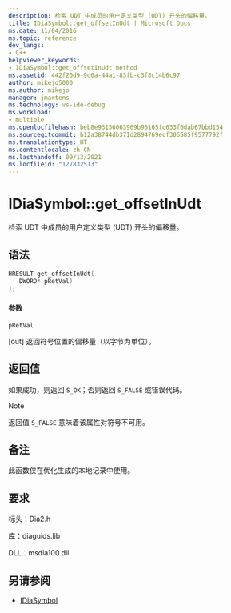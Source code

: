 ```yaml
---
description: 检索 UDT 中成员的用户定义类型 (UDT) 开头的偏移量。
title: IDiaSymbol::get_offsetInUdt | Microsoft Docs
ms.date: 11/04/2016
ms.topic: reference
dev_langs:
- C++
helpviewer_keywords:
- IDiaSymbol::get_offsetInUdt method
ms.assetid: 442f20d9-9d6a-44a1-83fb-c3f8c14b6c97
author: mikejo5000
ms.author: mikejo
manager: jmartens
ms.technology: vs-ide-debug
ms.workload:
- multiple
ms.openlocfilehash: beb8e93156063969b96165fc633f0dab67bbd154
ms.sourcegitcommit: b12a38744db371d2894769ecf305585f9577792f
ms.translationtype: HT
ms.contentlocale: zh-CN
ms.lasthandoff: 09/13/2021
ms.locfileid: "127832513"
---
```

# <a name="idiasymbolget_offsetinudt"></a>IDiaSymbol::get_offsetInUdt
检索 UDT 中成员的用户定义类型 (UDT) 开头的偏移量。

## <a name="syntax"></a>语法

```C++
HRESULT get_offsetInUdt( 
   DWORD* pRetVal)
);
```

#### <a name="parameters"></a>参数
 `pRetVal`

[out] 返回符号位置的偏移量（以字节为单位）。

## <a name="return-value"></a>返回值
 如果成功，则返回 `S_OK`；否则返回 `S_FALSE` 或错误代码。

> [!NOTE]
> 返回值 `S_FALSE` 意味着该属性对符号不可用。

## <a name="remarks"></a>备注
 此函数仅在优化生成的本地记录中使用。

## <a name="requirements"></a>要求
 标头：Dia2.h

 库：diaguids.lib

 DLL：msdia100.dll

## <a name="see-also"></a>另请参阅
- [IDiaSymbol](../../debugger/debug-interface-access/idiasymbol.md)
